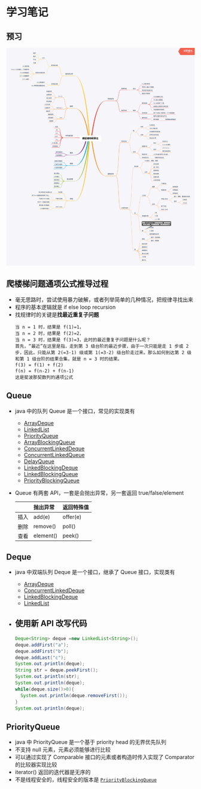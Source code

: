 # 学习笔记
## 预习

![数据结构与算法脑图](dataStructAndAlgorithmMindMap.png)

## 爬楼梯问题通项公式推导过程

- 毫无思路时，尝试使用暴力破解，或者列举简单的几种情况，把规律寻找出来
- 程序的基本逻辑就是 if else loop recursion
- 找规律时的关键是**找最近重复子问题**
    ```
    当 n = 1 时，结果是 f(1)=1，
    当 n = 2 时，结果是 f(2)=2，
    当 n = 3 时，结果是 f(3)=3，此时的最近重复子问题是什么呢？
    首先，“最近”在这里是指，走到第 3 级台阶的最近步骤，由于一次只能是走 1 步或 2 步，因此，只能从第 2(=3-1) 级或第 1(=3-2) 级台阶走过来。那么如何到达第 2 级和第 1 级台阶的结果合集，就是 n = 3 时的结果。
    f(3) = f(1) + f(2)
    f(n) = f(n-2) + f(n-1)
    这是斐波那契数列的通项公式
    ```

## Queue

- java 中的队列 Queue 是一个接口，常见的实现类有

  - [ArrayDeque](https://docs.oracle.com/javase/8/docs/api/java/util/ArrayDeque.html)
  - [LinkedList](https://docs.oracle.com/javase/8/docs/api/java/util/LinkedList.html)
  - [PriorityQueue](https://docs.oracle.com/javase/8/docs/api/java/util/PriorityQueue.html)
  - [ArrayBlockingQueue](https://docs.oracle.com/javase/8/docs/api/java/util/concurrent/ArrayBlockingQueue.html)
  - [ConcurrentLinkedDeque](https://docs.oracle.com/javase/8/docs/api/java/util/concurrent/ConcurrentLinkedDeque.html)
  - [ConcurrentLinkedQueue](https://docs.oracle.com/javase/8/docs/api/java/util/concurrent/ConcurrentLinkedQueue.html)
  - [DelayQueue](https://docs.oracle.com/javase/8/docs/api/java/util/concurrent/DelayQueue.html)
  - [LinkedBlockingDeque](https://docs.oracle.com/javase/8/docs/api/java/util/concurrent/LinkedBlockingDeque.html)
  - [LinkedBlockingQueue](https://docs.oracle.com/javase/8/docs/api/java/util/concurrent/LinkedBlockingQueue.html)
  - [PriorityBlockingQueue](https://docs.oracle.com/javase/8/docs/api/java/util/concurrent/PriorityBlockingQueue.html)

- Queue 有两套 API，一套是会抛出异常，另一套返回 true/false/element

  |      | 抛出异常  | 返回特殊值 |
  | ---- | --------- | ---------- |
  | 插入 | add(e)    | offer(e)   |
  | 删除 | remove()  | poll()     |
  | 查看 | element() | peek()     |

  

## Deque

- java 中双端队列 Deque 是一个接口，继承了 Queue 接口，实现类有
  - [ArrayDeque](https://docs.oracle.com/javase/8/docs/api/java/util/ArrayDeque.html)
  - [ConcurrentLinkedDeque](https://docs.oracle.com/javase/8/docs/api/java/util/concurrent/ConcurrentLinkedDeque.html)
  - [LinkedBlockingDeque](https://docs.oracle.com/javase/8/docs/api/java/util/concurrent/LinkedBlockingDeque.html)
  - [LinkedList](https://docs.oracle.com/javase/8/docs/api/java/util/LinkedList.html)
  
- ## 使用新 API 改写代码

  ```java
  Deque<String> deque =new LinkedList<String>();
  deque.addFirst("a");
  deque.addFirst("b");
  deque.addLast("c");
  System.out.println(deque);
  String str = deque.peekFirst();
  System.out.println(str);
  System.out.println(deque);
  while(deque.size()>0){
  	System.out.println(deque.removeFirst());
  }
  System.out.println(deque);
  ```

  

## PriorityQueue

- java 中 PriorityQueue 是一个基于 priority head 的无界优先队列
- 不支持 null 元素，元素必须能够进行比较
- 可以通过实现了 Comparable 接口的元素或者构造时传入实现了 Comparator 的比较器实现比较
- iterator() 返回的迭代器是无序的
- 不是线程安全的，线程安全的版本是 [`PriorityBlockingQueue`](https://docs.oracle.com/javase/8/docs/api/java/util/concurrent/PriorityBlockingQueue.html)